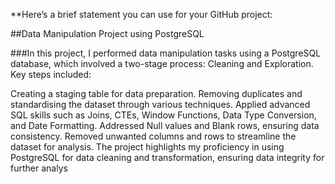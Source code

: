 
**Here’s a brief statement you can use for your GitHub project:

##Data Manipulation Project using PostgreSQL

###In this project, I performed data manipulation tasks using a PostgreSQL database, which involved a two-stage process: Cleaning and Exploration. Key steps included:

Creating a staging table for data preparation.
Removing duplicates and standardising the dataset through various techniques.
Applied advanced SQL skills such as Joins, CTEs, Window Functions, Data Type Conversion, and Date Formatting.
Addressed Null values and Blank rows, ensuring data consistency.
Removed unwanted columns and rows to streamline the dataset for analysis.
The project highlights my proficiency in using PostgreSQL for data cleaning and transformation, ensuring data integrity for further analys
